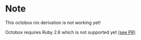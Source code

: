 # Note

This octobox nix derivation is not working yet!

Octobox requires Ruby 2.6 which is not supported yet [(see PR)](https://github.com/NixOS/nixpkgs/pull/54582 "nixpkgs PR 54582")
